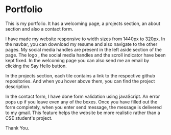 # Portfolio

This is my portfolio. It has a welcoming page, a projects section, an about section and also a contact form.

I have made my website responsive to width sizes from 1440px to 320px. In the navbar, you can download my resume and also navigate to the other pages. My social media handles are present in the left aside section of the page. The logo , the social media handles and the scroll indicator have been kept fixed. In the welcoming page you can also send me an email by clicking the Say Hello button.

In the projects section, each tile contains a link to the respective github repositories. And when you hover above them, you can find the project description. 

In the contact form, I have done form validation using javaScript. An error pops up if you leave even any of the boxes. Once you have filled out the form completely, when you enter send message, the message is delivered to my gmail. This feature helps the website be more realistic rather than a CSE student's project. 

Thank You.
